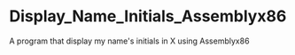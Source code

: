 # Display_Name_Initials_Assemblyx86
A program that display my name's initials in X using Assemblyx86
